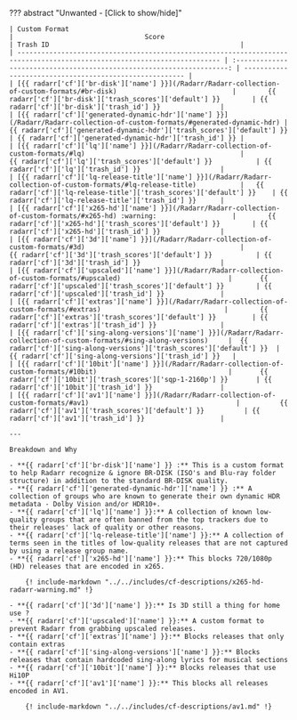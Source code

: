 <!-- markdownlint-disable MD041-->
??? abstract "Unwanted - [Click to show/hide]"

    | Custom Format                                                                                                             |                                 Score                                  | Trash ID                                                |
    | ------------------------------------------------------------------------------------------------------------------------- | :--------------------------------------------------------------------: | ------------------------------------------------------- |
    | [{{ radarr['cf']['br-disk']['name'] }}](/Radarr/Radarr-collection-of-custom-formats/#br-disk)                             |        {{ radarr['cf']['br-disk']['trash_scores']['default'] }}        | {{ radarr['cf']['br-disk']['trash_id'] }}               |
    | [{{ radarr['cf']['generated-dynamic-hdr']['name'] }}](/Radarr/Radarr-collection-of-custom-formats/#generated-dynamic-hdr) | {{ radarr['cf']['generated-dynamic-hdr']['trash_scores']['default'] }} | {{ radarr['cf']['generated-dynamic-hdr']['trash_id'] }} |
    | [{{ radarr['cf']['lq']['name'] }}](/Radarr/Radarr-collection-of-custom-formats/#lq)                                       |          {{ radarr['cf']['lq']['trash_scores']['default'] }}           | {{ radarr['cf']['lq']['trash_id'] }}                    |
    | [{{ radarr['cf']['lq-release-title']['name'] }}](/Radarr/Radarr-collection-of-custom-formats/#lq-release-title)           |   {{ radarr['cf']['lq-release-title']['trash_scores']['default'] }}    | {{ radarr['cf']['lq-release-title']['trash_id'] }}      |
    | [{{ radarr['cf']['x265-hd']['name'] }}](/Radarr/Radarr-collection-of-custom-formats/#x265-hd) :warning:                   |        {{ radarr['cf']['x265-hd']['trash_scores']['default'] }}        | {{ radarr['cf']['x265-hd']['trash_id'] }}               |
    | [{{ radarr['cf']['3d']['name'] }}](/Radarr/Radarr-collection-of-custom-formats/#3d)                                       |          {{ radarr['cf']['3d']['trash_scores']['default'] }}           | {{ radarr['cf']['3d']['trash_id'] }}                    |
    | [{{ radarr['cf']['upscaled']['name'] }}](/Radarr/Radarr-collection-of-custom-formats/#upscaled)                           |       {{ radarr['cf']['upscaled']['trash_scores']['default'] }}        | {{ radarr['cf']['upscaled']['trash_id'] }}              |
    | [{{ radarr['cf']['extras']['name'] }}](/Radarr/Radarr-collection-of-custom-formats/#extras)                               |        {{ radarr['cf']['extras']['trash_scores']['default'] }}         | {{ radarr['cf']['extras']['trash_id'] }}                |
    | [{{ radarr['cf']['sing-along-versions']['name'] }}](/Radarr/Radarr-collection-of-custom-formats/#sing-along-versions)     |  {{ radarr['cf']['sing-along-versions']['trash_scores']['default'] }}  | {{ radarr['cf']['sing-along-versions']['trash_id'] }}   |
    | [{{ radarr['cf']['10bit']['name'] }}](/Radarr/Radarr-collection-of-custom-formats/#10bit)                                 |       {{ radarr['cf']['10bit']['trash_scores']['sqp-1-2160p'] }}       | {{ radarr['cf']['10bit']['trash_id'] }}                 |
    | [{{ radarr['cf']['av1']['name'] }}](/Radarr/Radarr-collection-of-custom-formats/#av1)                                     |          {{ radarr['cf']['av1']['trash_scores']['default'] }}          | {{ radarr['cf']['av1']['trash_id'] }}                   |

    ---

    Breakdown and Why

    - **{{ radarr['cf']['br-disk']['name'] }} :** This is a custom format to help Radarr recognize & ignore BR-DISK (ISO's and Blu-ray folder structure) in addition to the standard BR-DISK quality.
    - **{{ radarr['cf']['generated-dynamic-hdr']['name'] }} :** A collection of groups who are known to generate their own dynamic HDR metadata - Dolby Vision and/or HDR10+.
    - **{{ radarr['cf']['lq']['name'] }}:** A collection of known low-quality groups that are often banned from the top trackers due to their releases' lack of quality or other reasons.
    - **{{ radarr['cf']['lq-release-title']['name'] }}:** A collection of terms seen in the titles of low-quality releases that are not captured by using a release group name.
    - **{{ radarr['cf']['x265-hd']['name'] }}:** This blocks 720/1080p (HD) releases that are encoded in x265.

        {! include-markdown "../../includes/cf-descriptions/x265-hd-radarr-warning.md" !}

    - **{{ radarr['cf']['3d']['name'] }}:** Is 3D still a thing for home use ?
    - **{{ radarr['cf']['upscaled']['name'] }}:** A custom format to prevent Radarr from grabbing upscaled releases.
    - **{{ radarr['cf']['extras']['name'] }}:** Blocks releases that only contain extras
    - **{{ radarr['cf']['sing-along-versions']['name'] }}:** Blocks releases that contain hardcoded sing-along lyrics for musical sections
    - **{{ radarr['cf']['10bit']['name'] }}:** Blocks releases that use Hi10P
    - **{{ radarr['cf']['av1']['name'] }}:** This blocks all releases encoded in AV1.

        {! include-markdown "../../includes/cf-descriptions/av1.md" !}
<!-- markdownlint-enable MD041-->
